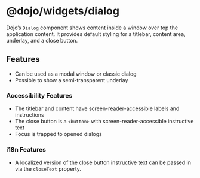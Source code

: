 <span class="citation" data-cites="dojo/widgets/dialog"><span class="citation" data-cites="dojo/widgets/dialog">@dojo/widgets/dialog</span></span>
==================================================================================================================================================

Dojo’s `Dialog` component shows content inside a window over top the application content. It provides default styling for a titlebar, content area, underlay, and a close button.

Features
--------

-   Can be used as a modal window or classic dialog
-   Possible to show a semi-transparent underlay

### Accessibility Features

-   The titlebar and content have screen-reader-accessible labels and instructions
-   The close button is a `<button>` with screen-reader-accessible instructive text
-   Focus is trapped to opened dialogs

### i18n Features

-   A localized version of the close button instructive text can be passed in via the `closeText` property.
